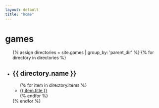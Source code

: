 ```yaml
---
layout: default
title: "home"
---
```


# games 

  <ul>
    {% assign directories = site.games | group_by: 'parent_dir' %}
    {% for directory in directories %}
      <li>
        <h2>{{ directory.name }}</h2>
        <ul>
          {% for item in directory.items %}
            <li><a href="{{ item.url }}">{{ item.title }}</a></li>
          {% endfor %}
        </ul>
      </li>
    {% endfor %}
  </ul>





